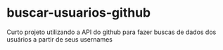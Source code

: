 # buscar-usuarios-github
Curto projeto utilizando a API do github para fazer buscas de dados dos usuários a partir de seus usernames
